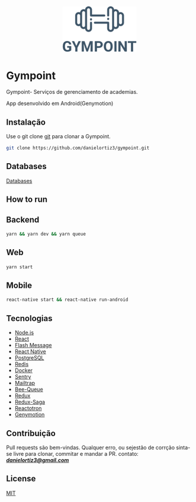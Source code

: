 <h1 align="center">
  <img alt="Gympoint" title="Gympoint" src="gympoint.png" width="200px" />
</h1>

# Gympoint

<p>Gympoint- Serviços de gerenciamento de academias.</p>
<p>App desenvolvido em Android(Genymotion)</p>

## Instalação

Use o git clone [git](https://github.com/danielortiz3/gympoint/) para clonar a Gympoint.

```bash
git clone https://github.com/danielortiz3/gympoint.git
```
## Databases
<a href="https://drive.google.com/drive/folders/1cuvdmXg6aq6CK5AdVEsnVhFhT5pfd5h6?usp=sharing" rel="nofollow">Databases</a>

## How to run

## Backend
```bash
yarn && yarn dev && yarn queue
```
## Web
```bash
yarn start
```
## Mobile
```bash
react-native start && react-native run-android
```



<h2>Tecnologias</h2>
<ul>
 <li><a href="https://nodejs.org/en/" rel="nofollow">Node.js</a></li>
 <li><a href="https://reactjs.org" rel="nofollow">React</a></li>
 <li><a href="https://github.com/lucasferreira/react-native-flash-message" rel="nofollow">Flash Message</a></li>
 <li><a href="https://facebook.github.io/react-native/" rel="nofollow">React Native</a></li>
 <li><a href="https://www.postgresql.org/about/" rel="nofollow">PostgreSQL</a></li>
 <li><a href="https://redis.io/" rel="nofollow">Redis</a></li>
 <li><a href="https://www.docker.com/" rel="nofollow">Docker</a></li>
 <li><a href="https://sentry.io/welcome/" rel="nofollow">Sentry</a></li>
 <li><a href="https://mailtrap.io/" rel="nofollow">Mailtrap</a></li>
 <li><a href="https://github.com/bee-queue/bee-queue" rel="nofollow">Bee-Queue</a></li>
 <li><a href="https://github.com/redux" rel="nofollow">Redux</a></li>
 <li><a href="https://github.com/redux-saga/redux-saga" rel="nofollow">Redux-Saga</a></li>
 <li><a href="https://github.com/infinitered/reactotron" rel="nofollow">Reactotron</a></li>
 <li><a href="https://www.genymotion.com/" rel="nofollow">Genymotion</a></li> 
</ul>

## Contribuição
Pull requests são bem-vindas. Qualquer erro, ou sejestão de corrção sinta-se livre para clonar, commitar e mandar a PR.
contato: ***<danielortiz3@gmail.com>***

## License
[MIT](https://choosealicense.com/licenses/mit/)
